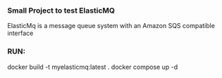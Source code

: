 ### Small Project to test ElasticMQ

ElasticMq is a message queue system with an Amazon SQS compatible interface

### RUN:
docker build -t myelasticmq:latest .
docker compose up -d